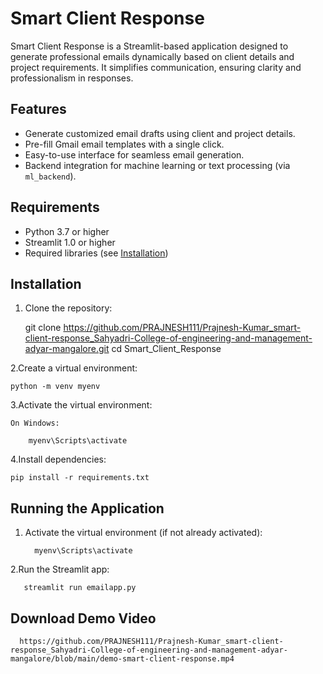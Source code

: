 
# Smart Client Response

Smart Client Response is a Streamlit-based application designed to generate professional emails dynamically based on client details and project requirements. It simplifies communication, ensuring clarity and professionalism in responses.

## Features
- Generate customized email drafts using client and project details.
- Pre-fill Gmail email templates with a single click.
- Easy-to-use interface for seamless email generation.
- Backend integration for machine learning or text processing (via `ml_backend`).

## Requirements
- Python 3.7 or higher
- Streamlit 1.0 or higher
- Required libraries (see [Installation](#installation))

## Installation

1. Clone the repository:
   
   git clone  https://github.com/PRAJNESH111/Prajnesh-Kumar_smart-client-response_Sahyadri-College-of-engineering-and-management-adyar-mangalore.git
   cd Smart_Client_Response


2.Create a virtual environment:

    python -m venv myenv

3.Activate the virtual environment:

    On Windows:

        myenv\Scripts\activate

4.Install dependencies:

    pip install -r requirements.txt

## Running the Application

   1. Activate the virtual environment (if not already activated):


            myenv\Scripts\activate

   2.Run the Streamlit app:
   
       streamlit run emailapp.py


## Download Demo Video 

      https://github.com/PRAJNESH111/Prajnesh-Kumar_smart-client-response_Sahyadri-College-of-engineering-and-management-adyar-mangalore/blob/main/demo-smart-client-response.mp4

      
      

